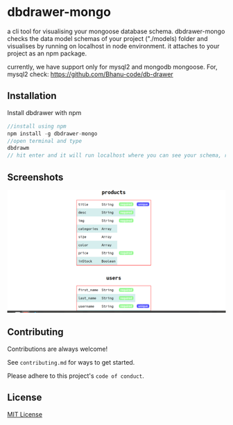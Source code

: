 
# dbdrawer-mongo

a cli tool for visualising your mongoose database schema. dbdrawer-mongo checks the data model schemas of your project ("./models) folder and visualises by running on localhost in node environment. it attaches to your project as an npm package.

currently, we have support only for mysql2 and mongodb mongoose.
For,  mysql2 check: https://github.com/Bhanu-code/db-drawer



## Installation

Install dbdrawer with npm

```javascript
//install using npm
npm install -g dbdrawer-mongo
//open terminal and type
dbdrawm
// hit enter and it will run localhost where you can see your schema, relationship and constraints in a tablular format
```
    
## Screenshots

![alt text](mongo2.png)

## Contributing

Contributions are always welcome!

See `contributing.md` for ways to get started.

Please adhere to this project's `code of conduct`.


## License

[MIT License](LICENSE)

